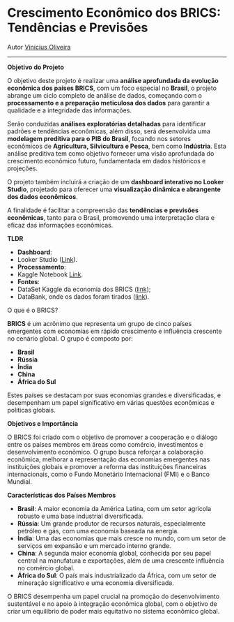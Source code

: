 # **Crescimento Econômico dos BRICS: Tendências e Previsões**
Autor [Vinícius Oliveira](https://www.linkedin.com/in/vinicius-oliveira-p1/)

---

**Objetivo do Projeto**

O objetivo deste projeto é realizar uma **análise aprofundada da evolução econômica dos países BRICS**, com um foco especial no **Brasil**, o projeto abrange um ciclo completo de análise de dados, começando com o **processamento e a preparação meticulosa dos dados** para garantir a qualidade e a integridade das informações.

Serão conduzidas **análises exploratórias detalhadas** para identificar padrões e tendências econômicas, além disso, será desenvolvida uma **modelagem preditiva para o PIB do Brasil**, focando nos setores econômicos de **Agricultura, Silvicultura e Pesca**, bem como **Indústria**. Esta análise preditiva tem como objetivo fornecer uma visão aprofundada do crescimento econômico futuro, fundamentada em dados históricos e projeções.

O projeto também incluirá a criação de um **dashboard interativo no Looker Studio**, projetado para oferecer uma **visualização dinâmica e abrangente dos dados econômicos**.

A finalidade é facilitar a compreensão das **tendências e previsões econômicas**, tanto para o Brasil, promovendo uma interpretação clara e eficaz das informações econômicas.

**TLDR**

 - **Dashboard**:
  - Looker Studio ([Link](https://lookerstudio.google.com/reporting/3ce9ae29-e201-4758-af5f-a601dcb67d30)).
 - **Processamento**:
  - Kaggle Notebook [Link](https://www.kaggle.com/code/vinciusoliveirap1/crescimento-econ-mico-dos-brics-tend-ncias-e-prev).
 - **Fontes**:
  - DataSet Kaggle da economia dos BRICS ([link](https://www.kaggle.com/datasets/docstein/brics-world-bank-indicators));
  - DataBank, onde os dados foram tirados ([link](https://databank.worldbank.org/)).


O que é o BRICS?

**BRICS** é um acrônimo que representa um grupo de cinco países emergentes com economias em rápido crescimento e influência crescente no cenário global. O grupo é composto por:

- **Brasil**
- **Rússia**
- **Índia**
- **China**
- **África do Sul**

Estes países se destacam por suas economias grandes e diversificadas, e desempenham um papel significativo em várias questões econômicas e políticas globais.

**Objetivos e Importância**

O BRICS foi criado com o objetivo de promover a cooperação e o diálogo entre os países membros em áreas como comércio, investimentos e desenvolvimento econômico. O grupo busca reforçar a colaboração econômica, melhorar a representação das economias emergentes nas instituições globais e promover a reforma das instituições financeiras internacionais, como o Fundo Monetário Internacional (FMI) e o Banco Mundial.

**Características dos Países Membros**

- **Brasil**: A maior economia da América Latina, com um setor agrícola robusto e uma base industrial diversificada.
- **Rússia**: Um grande produtor de recursos naturais, especialmente petróleo e gás, com uma economia baseada na energia.
- **Índia**: Uma das economias que mais cresce no mundo, com um setor de serviços em expansão e um mercado interno grande.
- **China**: A segunda maior economia global, conhecida por seu papel central na manufatura e exportações, além de uma crescente influência no comércio global.
- **África do Sul**: O país mais industrializado da África, com um setor de mineração significativo e uma economia diversificada.

O BRICS desempenha um papel crucial na promoção do desenvolvimento sustentável e no apoio à integração econômica global, com o objetivo de criar um equilíbrio de poder mais equitativo no sistema econômico global.










